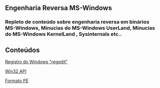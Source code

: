 Engenharia Reversa MS-Windows
-------------------------------

### Repleto de conteúdo sobre engenharia reversa em binários MS-Windows, Minucias do MS-Windows UserLand, Minucias do MS-Windows KernelLand , Sysinternals etc..



Conteúdos
----------

[Registro do Windows "regedit"](Windows_registry/00-intro.md)

[Win32 API](Win32API/intro.md)

[Formato PE](PE-format/00-PE-format.md)





